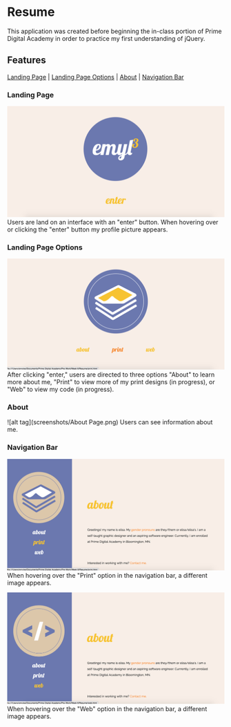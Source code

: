 # Resume
This application was created before beginning the in-class portion of Prime Digital Academy in order to practice my first understanding of jQuery.

## Features
[Landing Page](#landing) | [Landing Page Options](#landingopt) | [About](#about) | [Navigation Bar](#navbar)

### <a name="landing">Landing Page</a>
![alt tag](screenshots/LandingPage.png)
Users are land on an interface with an "enter" button. When hovering over or clicking the "enter" button my profile picture appears.

### <a name="landingopt">Landing Page Options</a>
![alt tag](screenshots/LandingPageOption.png)
After clicking "enter," users are directed to three options "About" to learn more about me, "Print" to view more of my print designs (in progress), or "Web" to view my code (in progress).

### <a name="about">About</a>
![alt tag](screenshots/About Page.png)
Users can see information about me.

### <a name="navbar">Navigation Bar</a>
![alt tag](screenshots/NavHover.png)
When hovering over the "Print" option in the navigation bar, a different image appears.

![alt tag](screenshots/NavHover2.png)
When hovering over the "Web" option in the navigation bar, a different image appears.
